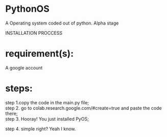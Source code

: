 # PythonOS
A Operating system coded out of python. Alpha stage

INSTALLATION PROCCESS

# requirement(s):
  A google account
  
# steps:
  
  step 1.copy the code in the main.py file;  
  step 2. go to colab.research.google.com/#create=true and paste the code there;  
  step 3. Hooray! You just installed PyOS;  
  
  step 4. simple right? Yeah I know.  
